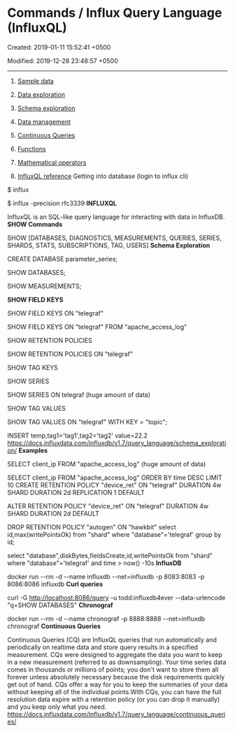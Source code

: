 # Commands / Influx Query Language (InfluxQL)

Created: 2019-01-11 15:52:41 +0500

Modified: 2019-12-28 23:48:57 +0500

---

1.  [Sample data](https://docs.influxdata.com/influxdb/v1.7/query_language/data_download/)

2.  [Data exploration](https://docs.influxdata.com/influxdb/v1.7/query_language/data_exploration/)

3.  [Schema exploration](https://docs.influxdata.com/influxdb/v1.7/query_language/schema_exploration/)

4.  [Data management](https://docs.influxdata.com/influxdb/v1.7/query_language/database_management/)

5.  [Continuous Queries](https://docs.influxdata.com/influxdb/v1.7/query_language/continuous_queries/)

6.  [Functions](https://docs.influxdata.com/influxdb/v1.7/query_language/functions/)

7.  [Mathematical operators](https://docs.influxdata.com/influxdb/v1.7/query_language/math_operators/)

8.  [InfluxQL reference](https://docs.influxdata.com/influxdb/v1.7/query_language/spec/)
Getting into database (login to influx cli)

$ influx

$ influx -precision rfc3339
**INFLUXQL**

InfluxQL is an SQL-like query language for interacting with data in InfluxDB.
**SHOW Commands**

SHOW [DATABASES, DIAGNOSTICS, MEASUREMENTS, QUERIES, SERIES, SHARDS, STATS, SUBSCRIPTIONS, TAG, USERS]
**Schema Exploration**

CREATE DATABASE parameter_series;

SHOW DATABASES;

SHOW MEASUREMENTS;

**SHOW FIELD KEYS**

SHOW FIELD KEYS ON "telegraf"

SHOW FIELD KEYS ON "telegraf" FROM "apache_access_log"

SHOW RETENTION POLICIES

SHOW RETENTION POLICIES ON "telegraf"

SHOW TAG KEYS

SHOW SERIES

SHOW SERIES ON telegraf (huge amount of data)

SHOW TAG VALUES

SHOW TAG VALUES ON "telegraf" WITH KEY = "topic";

INSERT temp,tag1='tag1',tag2='tag2' value=22.2
<https://docs.influxdata.com/influxdb/v1.7/query_language/schema_exploration/>
**Examples**

SELECT client_ip FROM "apache_access_log" (huge amount of data)

SELECT client_ip FROM "apache_access_log" ORDER BY time DESC LIMIT 10
CREATE RETENTION POLICY "device_ret" ON "telegraf" DURATION 4w SHARD DURATION 2d REPLICATION 1 DEFAULT

ALTER RETENTION POLICY "device_ret" ON "telegraf" DURATION 4w SHARD DURATION 2d DEFAULT

DROP RETENTION POLICY "autogen" ON "hawkbit"
select id,max(writePointsOk) from "shard" where "database"='telegraf' group by id;

select "database",diskBytes,fieldsCreate,id,writePointsOk from "shard" where "database"='telegraf' and time > now() -10s
**InfluxDB**

docker run --rm -d --name influxdb --net=influxdb -p 8083:8083 -p 8086:8086 influxdb
**Curl queries**

curl -G <http://localhost:8086/query> -u todd:influxdb4ever --data-urlencode "q=SHOW DATABASES"
**Chronograf**

docker run --rm -d --name chronograf -p 8888:8888 --net=influxdb chronograf
**Continuous Queries**

Continuous Queries (CQ) are InfluxQL queries that run automatically and periodically on realtime data and store query results in a specified measurement.
CQs were designed to aggregate the data you want to keep in a new measurement (referred to as downsampling). Your time series data comes in thousands or millions of points; you don't want to store them all forever unless absolutely necessary because the disk requirements quickly get out of hand. CQs offer a way for you to keep the summaries of your data without keeping all of the individual points.With CQs, you can have the full resolution data expire with a retention policy (or you can drop it manually) and you keep only what you need.
<https://docs.influxdata.com/influxdb/v1.7/query_language/continuous_queries/>
